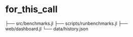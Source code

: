 # for_this_call

├── src/benchmarks.jl
├── scripts/runbenchmarks.jl
├── web/dashboard.jl
└── data/history.json
